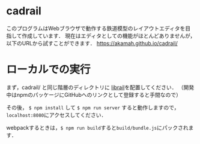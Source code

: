 # cadrail
このプログラムはWebブラウザで動作する鉄道模型のレイアウトエディタを目指して作成しています．
現在はエディタとしての機能がほとんどありませんが，以下のURLから試すことができます．
https://akamah.github.io/cadrail/



# ローカルでの実行
まず，cadrail/ と同じ階層のディレクトリに [librail](/akamah/librail)を配置してください．
（開発中はnpmのパッケージにGitHubへのリンクとして登録すると手間なので）

その後，
`$ npm install` して
`$ npm run server` すると動作しますので，`localhost:8080`にアクセスしてください．

webpackするときは，`$ npm run build`すると`build/bundle.js`にパックされます．
